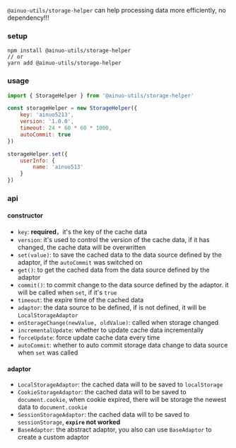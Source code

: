 `@ainuo-utils/storage-helper` can help processing data more efficiently, no dependency!!!
### setup
```shell
npm install @ainuo-utils/storage-helper
// or
yarn add @ainuo-utils/storage-helper
```

### usage
```javascript
import { StorageHelper } from '@ainuo-utils/storage-helper'

const storageHelper = new StorageHelper({
    key: 'ainuo5213',
    version: '1.0.0',
    timeout: 24 * 60 * 60 * 1000,
    autoCommit: true
})

storageHelper.set({
    userInfo: {
        name: 'ainuo513'
    }
})
```

### api
#### constructor
- `key`: **required**，it's the key of the cache data
- `version`: it's used to control the version of the cache data, if it has changed, the cache data will be overwritten
- `set(value)`: to save the cached data to the data source defined by the adaptor, if the `autoCommit` was switched on
- `get()`: to get the cached data from the data source defined by the adaptor
- `commit()`: to commit change to the data source defined by the adaptor. it will be called when `set`, if it's `true`
- `timeout`: the expire time of the cached data
- `adaptor`: the data source to be defined, if is not defined, it will be `LocalStorageAdaptor`
- `onStorageChange(newValue, oldValue)`: called when storage changed
- `incrementalUpdate`: whether to update cache data incrementally
- `forceUpdate`: force update cache data every time
- `autoCommit`: whether to auto commit storage data change to data source when `set` was called
#### adaptor
- `LocalStorageAdaptor`: the cached data will to be saved to `localStorage`
- `CookieStorageAdaptor`: the cached data will to be saved to `document.cookie`, when cookie expired, there will be storage the newest data to `document.cookie`
- `SessionStorageAdaptor`: the cached data will to be saved to `sessionStorage`, **`expire` not worked**
- `BaseAdaptor`: the abstract adaptor, you also can use `BaseAdaptor` to create a custom adaptor

